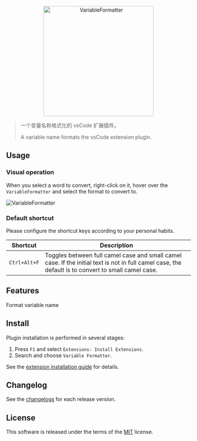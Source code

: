 <!-- 封面区域 -->
<div align='center'>
<img src="https://oss.leeou.cc/VariableFormatter/icon-transparent.png" alt="VariableFormatter" width="300" height="300">
</div>

> 一个变量名称格式化的 vsCode 扩展插件。
>
> A variable name formats the vsCode extension plugin.

## Usage

### Visual operation

When you select a word to convert, right-click on it, hover over the `VariableFormatter` and select the format to convert to.

![VariableFormatter](https://oss.leeou.cc/VariableFormatter/demo.gif)

### Default shortcut

Please configure the shortcut keys according to your personal habits.

| Shortcut     | Description                                                                                                                                         |
| ------------ | --------------------------------------------------------------------------------------------------------------------------------------------------- |
| `Ctrl+Alt+F` | Toggles between full camel case and small camel case. If the initial text is not in full camel case, the default is to convert to small camel case. |

## Features

 Format variable name

## Install

Plugin installation is performed in several stages:

1. Press `F1` and select `Extensions: Install Extensions`.
2. Search and choose `Variable Formatter`.

See the [extension installation guide](https://code.visualstudio.com/docs/editor/extension-gallery) for details.

## Changelog

See the [changelogs](https://github.com/imleeou/VariableFormatter/blob/main/CHANGELOG.md) for each release version.

## License

This software is released under the terms of the [MIT](https://github.com/imleeou/VariableFormatter/blob/main/LICENSE.md) license.
